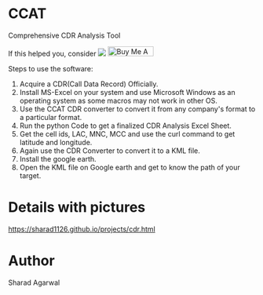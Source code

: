 # CCAT
Comprehensive CDR Analysis Tool

If this helped you, consider [![](https://img.shields.io/static/v1?label=Sponsor&message=%E2%9D%A4&logo=GitHub&color=%23fe8e86)](https://github.com/sponsors/sharad1126)
<a href="https://www.buymeacoffee.com/sharad1126" target="_blank"><img src="https://cdn.buymeacoffee.com/buttons/default-orange.png" alt="Buy Me A Coffee" height="20" width="93"></a>

Steps to use the software:

1. Acquire a CDR(Call Data Record) Officially.
2. Install MS-Excel on your system and use Microsoft Windows as an operating system as some macros may not work in other OS.
3. Use the CCAT CDR converter to convert it from any company's format to a particular format.
4. Run the python Code to get a finalized CDR Analysis Excel Sheet.
5. Get the cell ids, LAC, MNC, MCC and use the curl command to get latitude and longitude.
6. Again use the CDR Converter to convert it to a KML file.
7. Install the google earth.
8. Open the KML file on Google earth and get to know the path of your target.

# Details with pictures

https://sharad1126.github.io/projects/cdr.html

# Author
Sharad Agarwal
